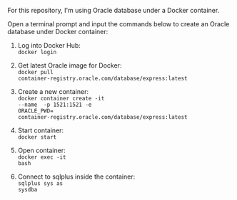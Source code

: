 For this repository, I'm using Oracle database under a Docker container.

Open a terminal prompt and input the commands below to create an Oracle database under Docker container:

1. Log into Docker Hub:
<br><code>docker login</code>

2. Get latest Oracle image for Docker:
<br><code>docker pull container-registry.oracle.com/database/express:latest</code>

3. Create a new container:
<br><code>docker container create -it --name <YOUR CONTAINER NAME> -p 1521:1521 -e ORACLE_PWD=<YOUR DATABASE PASSWORD> container-registry.oracle.com/database/express:latest</code>

4. Start container:
<br><code>docker start <YOUR CONTAINER NAME></code>

5. Open container:
<br><code>docker exec -it <YOUR CONTAINER NAME> bash</code>

6. Connect to sqlplus inside the container:
<br><code>sqlplus sys as sysdba</code>
